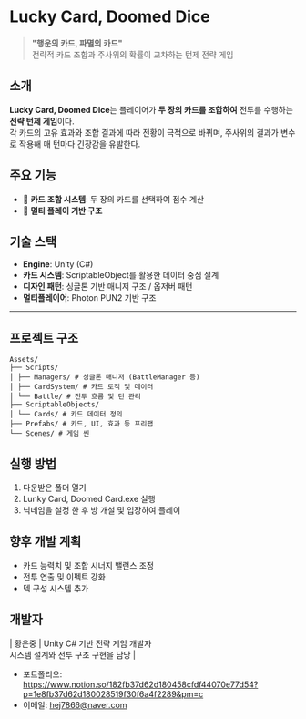 # Lucky Card, Doomed Dice

> **"행운의 카드, 파멸의 카드"**  
> 전략적 카드 조합과 주사위의 확률이 교차하는 턴제 전략 게임

## 소개

**Lucky Card, Doomed Dice**는 플레이어가 **두 장의 카드를 조합하여** 전투를 수행하는 **전략 턴제 게임**이다.  
각 카드의 고유 효과와 조합 결과에 따라 전황이 극적으로 바뀌며, 주사위의 결과가 변수로 작용해 매 턴마다 긴장감을 유발한다.

## 주요 기능

- 🧩 **카드 조합 시스템**: 두 장의 카드를 선택하여 점수 계산
- 👤 **멀티 플레이 기반 구조**

## 기술 스택

- **Engine**: Unity (C#)
- **카드 시스템**: ScriptableObject를 활용한 데이터 중심 설계
- **디자인 패턴**: 싱글톤 기반 매니저 구조 / 옵저버 패턴
- **멀티플레이어**: Photon PUN2 기반 구조 

---

## 프로젝트 구조
```
Assets/
├── Scripts/
│ ├── Managers/ # 싱글톤 매니저 (BattleManager 등)
│ ├── CardSystem/ # 카드 로직 및 데이터
│ └── Battle/ # 전투 흐름 및 턴 관리
├── ScriptableObjects/
│ └── Cards/ # 카드 데이터 정의
├── Prefabs/ # 카드, UI, 효과 등 프리팹
└── Scenes/ # 게임 씬
```

## 실행 방법

1. 다운받은 폴더 열기
2. Lunky Card, Doomed Card.exe 실행
3. 닉네임을 설정 한 후 방 개설 및 입장하여 플레이

## 향후 개발 계획

- 카드 능력치 및 조합 시너지 밸런스 조정  
- 전투 연출 및 이펙트 강화  
- 덱 구성 시스템 추가  

## 개발자

| 황은중 | Unity C# 기반 전략 게임 개발자<br>시스템 설계와 전투 구조 구현을 담당 |

- 포트폴리오: https://www.notion.so/182fb37d62d180458cfdf44070e77d54?p=1e8fb37d62d180028519f30f6a4f2289&pm=c
- 이메일: hej7866@naver.com
